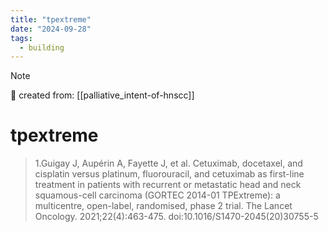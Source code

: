 ```yaml
---
title: "tpextreme"
date: "2024-09-28"
tags:
  - building
---
```


> [!NOTE]
> 🌱 created from: [[palliative_intent-of-hnscc]]

# tpextreme

> 1.Guigay J, Aupérin A, Fayette J, et al. Cetuximab, docetaxel, and cisplatin versus platinum, fluorouracil, and cetuximab as first-line treatment in patients with recurrent or metastatic head and neck squamous-cell carcinoma (GORTEC 2014-01 TPExtreme): a multicentre, open-label, randomised, phase 2 trial. The Lancet Oncology. 2021;22(4):463-475. doi:10.1016/S1470-2045(20)30755-5

